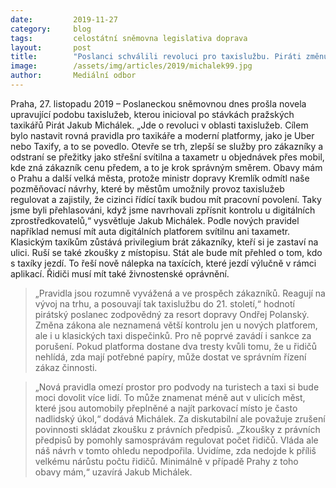 ```yaml
---
date:         2019-11-27
category:     blog
tags:         celostátní sněmovna legislativa doprava
layout:       post
title:        "Poslanci schválili revoluci pro taxislužbu. Piráti změnu vítají, upozorňují ale na rizika"
image:        /assets/img/articles/2019/michalek99.jpg
author:       Mediální odbor
---
```



Praha, 27. listopadu 2019 – Poslaneckou sněmovnou dnes prošla novela upravující podobu taxislužeb, kterou inicioval po stávkách pražských taxikářů Pirát Jakub Michálek. „Jde o revoluci v oblasti taxislužeb. Cílem bylo nastavit rovná pravidla pro taxikáře a moderní platformy, jako je Uber nebo Taxify, a to se povedlo. Otevře se trh, zlepší se služby pro zákazníky a odstraní se přežitky jako střešní svítilna a taxametr u objednávek přes mobil, kde zná zákazník cenu předem, a to je krok správným směrem. Obavy mám o Prahu a další velká města, protože ministr dopravy Kremlík odmítl naše pozměňovací návrhy, které by městům umožnily provoz taxislužeb regulovat a zajistily, že cizinci řídící taxík budou mít pracovní povolení. Taky jsme byli přehlasováni, když jsme navrhovali zpřísnit kontrolu u digitálních zprostředkovatelů,“ vysvětluje Jakub Michálek. Podle nových pravidel například nemusí mít auta digitálních platforem svítilnu ani taxametr. Klasickým taxíkům zůstává privilegium brát zákazníky, kteří si je zastaví na ulici. Ruší se také zkoušky z místopisu. Stát ale bude mít přehled o tom, kdo s taxíky jezdí. To řeší nově nálepka na taxících, které jezdí výlučně v rámci aplikací. Řidiči musí mít také živnostenské oprávnění.

> „Pravidla jsou rozumně vyvážená a ve prospěch zákazníků. Reagují na vývoj na trhu, a posouvají tak taxislužbu do 21. století,“ hodnotí pirátský poslanec zodpovědný za resort dopravy Ondřej Polanský. Změna zákona ale neznamená větší kontrolu jen u nových platforem, ale i u klasických taxi dispečinků. Pro ně poprvé zavádí i sankce za porušení. Pokud platforma dostane dva tresty kvůli tomu, že u řidičů nehlídá, zda mají potřebné papíry, může dostat ve správním řízení zákaz činnosti.

> „Nová pravidla omezí prostor pro podvody na turistech a taxi si bude moci dovolit více lidí. To může znamenat méně aut v ulicích měst, které jsou automobily přeplněné a najít parkovací místo je často nadlidský úkol,“ dodává Michálek. Za diskutabilní ale považuje zrušení povinnosti skládat zkoušku z právních předpisů. „Zkoušky z právních předpisů by pomohly samosprávám regulovat počet řidičů. Vláda ale náš návrh v tomto ohledu nepodpořila. Uvidíme, zda nedojde k příliš velkému nárůstu počtu řidičů. Minimálně v případě Prahy z toho obavy mám,“ uzavírá Jakub Michálek.
